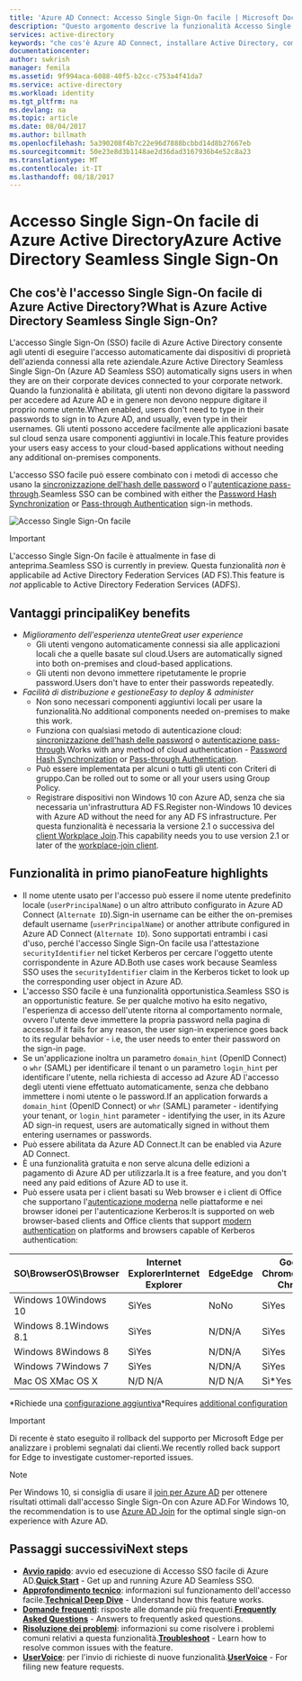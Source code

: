 ```yaml
---
title: 'Azure AD Connect: Accesso Single Sign-On facile | Microsoft Docs'
description: "Questo argomento descrive la funzionalità Accesso Single Sign-On facile di Azure Active Directory (Azure AD) e il modo in cui consente di offrire un reale accesso Single Sign-On agli utenti dei desktop aziendali all'interno della rete aziendale."
services: active-directory
keywords: "che cos'è Azure AD Connect, installare Active Directory, componenti richiesti per Azure AD, SSO, Single Sign-On"
documentationcenter: 
author: swkrish
manager: femila
ms.assetid: 9f994aca-6088-40f5-b2cc-c753a4f41da7
ms.service: active-directory
ms.workload: identity
ms.tgt_pltfrm: na
ms.devlang: na
ms.topic: article
ms.date: 08/04/2017
ms.author: billmath
ms.openlocfilehash: 5a390208f4b7c22e96d7888bcbbd14d8b27667eb
ms.sourcegitcommit: 50e23e8d3b1148ae2d36dad3167936b4e52c8a23
ms.translationtype: MT
ms.contentlocale: it-IT
ms.lasthandoff: 08/18/2017
---
```

# <a name="azure-active-directory-seamless-single-sign-on"></a><span data-ttu-id="00e9c-104">Accesso Single Sign-On facile di Azure Active Directory</span><span class="sxs-lookup"><span data-stu-id="00e9c-104">Azure Active Directory Seamless Single Sign-On</span></span>

## <a name="what-is-azure-active-directory-seamless-single-sign-on"></a><span data-ttu-id="00e9c-105">Che cos'è l'accesso Single Sign-On facile di Azure Active Directory?</span><span class="sxs-lookup"><span data-stu-id="00e9c-105">What is Azure Active Directory Seamless Single Sign-On?</span></span>

<span data-ttu-id="00e9c-106">L'accesso Single Sign-On (SSO) facile di Azure Active Directory consente agli utenti di eseguire l'accesso automaticamente dai dispositivi di proprietà dell'azienda connessi alla rete aziendale.</span><span class="sxs-lookup"><span data-stu-id="00e9c-106">Azure Active Directory Seamless Single Sign-On (Azure AD Seamless SSO) automatically signs users in when they are on their corporate devices connected to your corporate network.</span></span> <span data-ttu-id="00e9c-107">Quando la funzionalità è abilitata, gli utenti non devono digitare la password per accedere ad Azure AD e in genere non devono neppure digitare il proprio nome utente.</span><span class="sxs-lookup"><span data-stu-id="00e9c-107">When enabled, users don't need to type in their passwords to sign in to Azure AD, and usually, even type in their usernames.</span></span> <span data-ttu-id="00e9c-108">Gli utenti possono accedere facilmente alle applicazioni basate sul cloud senza usare componenti aggiuntivi in locale.</span><span class="sxs-lookup"><span data-stu-id="00e9c-108">This feature provides your users easy access to your cloud-based applications without needing any additional on-premises components.</span></span>

<span data-ttu-id="00e9c-109">L'accesso SSO facile può essere combinato con i metodi di accesso che usano la [sincronizzazione dell'hash delle password](active-directory-aadconnectsync-implement-password-synchronization.md) o l'[autenticazione pass-through](active-directory-aadconnect-pass-through-authentication.md).</span><span class="sxs-lookup"><span data-stu-id="00e9c-109">Seamless SSO can be combined with either the [Password Hash Synchronization](active-directory-aadconnectsync-implement-password-synchronization.md) or [Pass-through Authentication](active-directory-aadconnect-pass-through-authentication.md) sign-in methods.</span></span>

![Accesso Single Sign-On facile](./media/active-directory-aadconnect-sso/sso1.png)

>[!IMPORTANT]
><span data-ttu-id="00e9c-111">L'accesso Single Sign-On facile è attualmente in fase di anteprima.</span><span class="sxs-lookup"><span data-stu-id="00e9c-111">Seamless SSO is currently in preview.</span></span> <span data-ttu-id="00e9c-112">Questa funzionalità _non_ è applicabile ad Active Directory Federation Services (AD FS).</span><span class="sxs-lookup"><span data-stu-id="00e9c-112">This feature is _not_ applicable to Active Directory Federation Services (ADFS).</span></span>

## <a name="key-benefits"></a><span data-ttu-id="00e9c-113">Vantaggi principali</span><span class="sxs-lookup"><span data-stu-id="00e9c-113">Key benefits</span></span>

- <span data-ttu-id="00e9c-114">*Miglioramento dell'esperienza utente*</span><span class="sxs-lookup"><span data-stu-id="00e9c-114">*Great user experience*</span></span>
  - <span data-ttu-id="00e9c-115">Gli utenti vengono automaticamente connessi sia alle applicazioni locali che a quelle basate sul cloud.</span><span class="sxs-lookup"><span data-stu-id="00e9c-115">Users are automatically signed into both on-premises and cloud-based applications.</span></span>
  - <span data-ttu-id="00e9c-116">Gli utenti non devono immettere ripetutamente le proprie password.</span><span class="sxs-lookup"><span data-stu-id="00e9c-116">Users don't have to enter their passwords repeatedly.</span></span>
- <span data-ttu-id="00e9c-117">*Facilità di distribuzione e gestione*</span><span class="sxs-lookup"><span data-stu-id="00e9c-117">*Easy to deploy & administer*</span></span>
  - <span data-ttu-id="00e9c-118">Non sono necessari componenti aggiuntivi locali per usare la funzionalità.</span><span class="sxs-lookup"><span data-stu-id="00e9c-118">No additional components needed on-premises to make this work.</span></span>
  - <span data-ttu-id="00e9c-119">Funziona con qualsiasi metodo di autenticazione cloud: [sincronizzazione dell'hash delle password](active-directory-aadconnectsync-implement-password-synchronization.md) o [autenticazione pass-through](active-directory-aadconnect-pass-through-authentication.md).</span><span class="sxs-lookup"><span data-stu-id="00e9c-119">Works with any method of cloud authentication - [Password Hash Synchronization](active-directory-aadconnectsync-implement-password-synchronization.md) or [Pass-through Authentication](active-directory-aadconnect-pass-through-authentication.md).</span></span>
  - <span data-ttu-id="00e9c-120">Può essere implementata per alcuni o tutti gli utenti con Criteri di gruppo.</span><span class="sxs-lookup"><span data-stu-id="00e9c-120">Can be rolled out to some or all your users using Group Policy.</span></span>
  - <span data-ttu-id="00e9c-121">Registrare dispositivi non Windows 10 con Azure AD, senza che sia necessaria un'infrastruttura AD FS.</span><span class="sxs-lookup"><span data-stu-id="00e9c-121">Register non-Windows 10 devices with Azure AD without the need for any AD FS infrastructure.</span></span> <span data-ttu-id="00e9c-122">Per questa funzionalità è necessaria la versione 2.1 o successiva del [client Workplace Join](https://www.microsoft.com/download/details.aspx?id=53554).</span><span class="sxs-lookup"><span data-stu-id="00e9c-122">This capability needs you to use version 2.1 or later of the [workplace-join client](https://www.microsoft.com/download/details.aspx?id=53554).</span></span>

## <a name="feature-highlights"></a><span data-ttu-id="00e9c-123">Funzionalità in primo piano</span><span class="sxs-lookup"><span data-stu-id="00e9c-123">Feature highlights</span></span>

- <span data-ttu-id="00e9c-124">Il nome utente usato per l'accesso può essere il nome utente predefinito locale (`userPrincipalName`) o un altro attributo configurato in Azure AD Connect (`Alternate ID`).</span><span class="sxs-lookup"><span data-stu-id="00e9c-124">Sign-in username can be either the on-premises default username (`userPrincipalName`) or another attribute configured in Azure AD Connect (`Alternate ID`).</span></span> <span data-ttu-id="00e9c-125">Sono supportati entrambi i casi d'uso, perché l'accesso Single Sign-On facile usa l'attestazione `securityIdentifier` nel ticket Kerberos per cercare l'oggetto utente corrispondente in Azure AD.</span><span class="sxs-lookup"><span data-stu-id="00e9c-125">Both use cases work because Seamless SSO uses the `securityIdentifier` claim in the Kerberos ticket to look up the corresponding user object in Azure AD.</span></span>
- <span data-ttu-id="00e9c-126">L'accesso SSO facile è una funzionalità opportunistica.</span><span class="sxs-lookup"><span data-stu-id="00e9c-126">Seamless SSO is an opportunistic feature.</span></span> <span data-ttu-id="00e9c-127">Se per qualche motivo ha esito negativo, l'esperienza di accesso dell'utente ritorna al comportamento normale, ovvero l'utente deve immettere la propria password nella pagina di accesso.</span><span class="sxs-lookup"><span data-stu-id="00e9c-127">If it fails for any reason, the user sign-in experience goes back to its regular behavior - i.e, the user needs to enter their password on the sign-in page.</span></span>
- <span data-ttu-id="00e9c-128">Se un'applicazione inoltra un parametro `domain_hint` (OpenID Connect) o `whr` (SAML) per identificare il tenant o un parametro `login_hint` per identificare l'utente, nella richiesta di accesso ad Azure AD l'accesso degli utenti viene effettuato automaticamente, senza che debbano immettere i nomi utente o le password.</span><span class="sxs-lookup"><span data-stu-id="00e9c-128">If an application forwards a `domain_hint` (OpenID Connect) or `whr` (SAML) parameter - identifying your tenant, or `login_hint` parameter - identifying the user, in its Azure AD sign-in request, users are automatically signed in without them entering usernames or passwords.</span></span>
- <span data-ttu-id="00e9c-129">Può essere abilitata da Azure AD Connect.</span><span class="sxs-lookup"><span data-stu-id="00e9c-129">It can be enabled via Azure AD Connect.</span></span>
- <span data-ttu-id="00e9c-130">È una funzionalità gratuita e non serve alcuna delle edizioni a pagamento di Azure AD per utilizzarla.</span><span class="sxs-lookup"><span data-stu-id="00e9c-130">It is a free feature, and you don't need any paid editions of Azure AD to use it.</span></span>
- <span data-ttu-id="00e9c-131">Può essere usata per i client basati su Web browser e i client di Office che supportano l'[autenticazione moderna](https://aka.ms/modernauthga) nelle piattaforme e nei browser idonei per l'autenticazione Kerberos:</span><span class="sxs-lookup"><span data-stu-id="00e9c-131">It is supported on web browser-based clients and Office clients that support [modern authentication](https://aka.ms/modernauthga) on platforms and browsers capable of Kerberos authentication:</span></span>

| <span data-ttu-id="00e9c-132">SO\Browser</span><span class="sxs-lookup"><span data-stu-id="00e9c-132">OS\Browser</span></span> |<span data-ttu-id="00e9c-133">Internet Explorer</span><span class="sxs-lookup"><span data-stu-id="00e9c-133">Internet Explorer</span></span>|<span data-ttu-id="00e9c-134">Edge</span><span class="sxs-lookup"><span data-stu-id="00e9c-134">Edge</span></span>|<span data-ttu-id="00e9c-135">Google Chrome</span><span class="sxs-lookup"><span data-stu-id="00e9c-135">Google Chrome</span></span>|<span data-ttu-id="00e9c-136">Mozilla Firefox</span><span class="sxs-lookup"><span data-stu-id="00e9c-136">Mozilla Firefox</span></span>|<span data-ttu-id="00e9c-137">Safari</span><span class="sxs-lookup"><span data-stu-id="00e9c-137">Safari</span></span>|
| --- | --- |--- | --- | --- | -- 
|<span data-ttu-id="00e9c-138">Windows 10</span><span class="sxs-lookup"><span data-stu-id="00e9c-138">Windows 10</span></span>|<span data-ttu-id="00e9c-139">Sì</span><span class="sxs-lookup"><span data-stu-id="00e9c-139">Yes</span></span>|<span data-ttu-id="00e9c-140">No</span><span class="sxs-lookup"><span data-stu-id="00e9c-140">No</span></span>|<span data-ttu-id="00e9c-141">Sì</span><span class="sxs-lookup"><span data-stu-id="00e9c-141">Yes</span></span>|<span data-ttu-id="00e9c-142">Sì\*</span><span class="sxs-lookup"><span data-stu-id="00e9c-142">Yes\*</span></span>|<span data-ttu-id="00e9c-143">N/D </span><span class="sxs-lookup"><span data-stu-id="00e9c-143">N/A</span></span>
|<span data-ttu-id="00e9c-144">Windows 8.1</span><span class="sxs-lookup"><span data-stu-id="00e9c-144">Windows 8.1</span></span>|<span data-ttu-id="00e9c-145">Sì</span><span class="sxs-lookup"><span data-stu-id="00e9c-145">Yes</span></span>|<span data-ttu-id="00e9c-146">N/D</span><span class="sxs-lookup"><span data-stu-id="00e9c-146">N/A</span></span>|<span data-ttu-id="00e9c-147">Sì</span><span class="sxs-lookup"><span data-stu-id="00e9c-147">Yes</span></span>|<span data-ttu-id="00e9c-148">Sì\*</span><span class="sxs-lookup"><span data-stu-id="00e9c-148">Yes\*</span></span>|<span data-ttu-id="00e9c-149">N/D </span><span class="sxs-lookup"><span data-stu-id="00e9c-149">N/A</span></span>
|<span data-ttu-id="00e9c-150">Windows 8</span><span class="sxs-lookup"><span data-stu-id="00e9c-150">Windows 8</span></span>|<span data-ttu-id="00e9c-151">Sì</span><span class="sxs-lookup"><span data-stu-id="00e9c-151">Yes</span></span>|<span data-ttu-id="00e9c-152">N/D</span><span class="sxs-lookup"><span data-stu-id="00e9c-152">N/A</span></span>|<span data-ttu-id="00e9c-153">Sì</span><span class="sxs-lookup"><span data-stu-id="00e9c-153">Yes</span></span>|<span data-ttu-id="00e9c-154">Sì\*</span><span class="sxs-lookup"><span data-stu-id="00e9c-154">Yes\*</span></span>|<span data-ttu-id="00e9c-155">N/D </span><span class="sxs-lookup"><span data-stu-id="00e9c-155">N/A</span></span>
|<span data-ttu-id="00e9c-156">Windows 7</span><span class="sxs-lookup"><span data-stu-id="00e9c-156">Windows 7</span></span>|<span data-ttu-id="00e9c-157">Sì</span><span class="sxs-lookup"><span data-stu-id="00e9c-157">Yes</span></span>|<span data-ttu-id="00e9c-158">N/D</span><span class="sxs-lookup"><span data-stu-id="00e9c-158">N/A</span></span>|<span data-ttu-id="00e9c-159">Sì</span><span class="sxs-lookup"><span data-stu-id="00e9c-159">Yes</span></span>|<span data-ttu-id="00e9c-160">Sì\*</span><span class="sxs-lookup"><span data-stu-id="00e9c-160">Yes\*</span></span>|<span data-ttu-id="00e9c-161">N/D</span><span class="sxs-lookup"><span data-stu-id="00e9c-161">N/A</span></span>
|<span data-ttu-id="00e9c-162">Mac OS X</span><span class="sxs-lookup"><span data-stu-id="00e9c-162">Mac OS X</span></span>|<span data-ttu-id="00e9c-163">N/D </span><span class="sxs-lookup"><span data-stu-id="00e9c-163">N/A</span></span>|<span data-ttu-id="00e9c-164">N/D </span><span class="sxs-lookup"><span data-stu-id="00e9c-164">N/A</span></span>|<span data-ttu-id="00e9c-165">Sì\*</span><span class="sxs-lookup"><span data-stu-id="00e9c-165">Yes\*</span></span>|<span data-ttu-id="00e9c-166">Sì\*</span><span class="sxs-lookup"><span data-stu-id="00e9c-166">Yes\*</span></span>|<span data-ttu-id="00e9c-167">Sì\*</span><span class="sxs-lookup"><span data-stu-id="00e9c-167">Yes\*</span></span>

<span data-ttu-id="00e9c-168">\*Richiede una [configurazione aggiuntiva](active-directory-aadconnect-sso-quick-start.md#browser-considerations)</span><span class="sxs-lookup"><span data-stu-id="00e9c-168">\*Requires [additional configuration](active-directory-aadconnect-sso-quick-start.md#browser-considerations)</span></span>

>[!IMPORTANT]
><span data-ttu-id="00e9c-169">Di recente è stato eseguito il rollback del supporto per Microsoft Edge per analizzare i problemi segnalati dai clienti.</span><span class="sxs-lookup"><span data-stu-id="00e9c-169">We recently rolled back support for Edge to investigate customer-reported issues.</span></span>

>[!NOTE]
><span data-ttu-id="00e9c-170">Per Windows 10, si consiglia di usare il [join per Azure AD](../active-directory-azureadjoin-overview.md) per ottenere risultati ottimali dall'accesso Single Sign-On con Azure AD.</span><span class="sxs-lookup"><span data-stu-id="00e9c-170">For Windows 10, the recommendation is to use [Azure AD Join](../active-directory-azureadjoin-overview.md) for the optimal single sign-on experience with Azure AD.</span></span>

## <a name="next-steps"></a><span data-ttu-id="00e9c-171">Passaggi successivi</span><span class="sxs-lookup"><span data-stu-id="00e9c-171">Next steps</span></span>

- <span data-ttu-id="00e9c-172">[**Avvio rapido**](active-directory-aadconnect-sso-quick-start.md): avvio ed esecuzione di Accesso SSO facile di Azure AD.</span><span class="sxs-lookup"><span data-stu-id="00e9c-172">[**Quick Start**](active-directory-aadconnect-sso-quick-start.md) - Get up and running Azure AD Seamless SSO.</span></span>
- <span data-ttu-id="00e9c-173">[**Approfondimento tecnico**](active-directory-aadconnect-sso-how-it-works.md): informazioni sul funzionamento dell'accesso facile.</span><span class="sxs-lookup"><span data-stu-id="00e9c-173">[**Technical Deep Dive**](active-directory-aadconnect-sso-how-it-works.md) - Understand how this feature works.</span></span>
- <span data-ttu-id="00e9c-174">[**Domande frequenti**](active-directory-aadconnect-sso-faq.md): risposte alle domande più frequenti.</span><span class="sxs-lookup"><span data-stu-id="00e9c-174">[**Frequently Asked Questions**](active-directory-aadconnect-sso-faq.md) - Answers to frequently asked questions.</span></span>
- <span data-ttu-id="00e9c-175">[**Risoluzione dei problemi**](active-directory-aadconnect-troubleshoot-sso.md): informazioni su come risolvere i problemi comuni relativi a questa funzionalità.</span><span class="sxs-lookup"><span data-stu-id="00e9c-175">[**Troubleshoot**](active-directory-aadconnect-troubleshoot-sso.md) - Learn how to resolve common issues with the feature.</span></span>
- <span data-ttu-id="00e9c-176">[**UserVoice**](https://feedback.azure.com/forums/169401-azure-active-directory/category/160611-directory-synchronization-aad-connect): per l'invio di richieste di nuove funzionalità.</span><span class="sxs-lookup"><span data-stu-id="00e9c-176">[**UserVoice**](https://feedback.azure.com/forums/169401-azure-active-directory/category/160611-directory-synchronization-aad-connect) - For filing new feature requests.</span></span>
